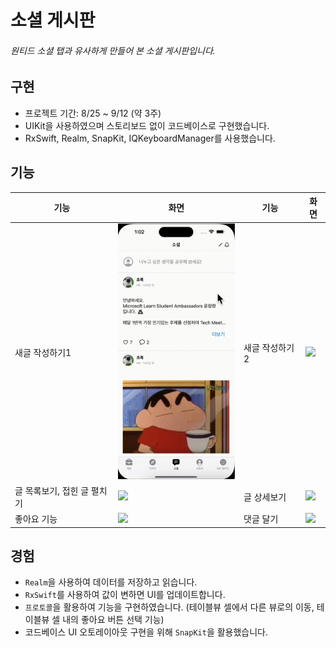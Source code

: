# 소셜 게시판
###### 원티드 소셜 탭과 유사하게 만들어 본 소셜 게시판입니다.



## 구현

- 프로젝트 기간: 8/25 ~ 9/12 (약 3주)
- UIKit을 사용하였으며 스토리보드 없이 코드베이스로 구현했습니다.
- RxSwift, Realm, SnapKit, IQKeyboardManager를 사용했습니다.

## 기능
| 기능  | 화면 | 기능  | 화면 |
| ------------- | ------------- | ------------- | ------------- |
| 새글 작성하기1      | <img src="https://github.com/jisulee154/social-board/blob/main/images/post_write_topCell.gif" width="200">    |새글 작성하기2      | <img src="https://github.com/jisulee154/social-board/blob/main/images/post_write_writingIcon.gif" width="200">      |
| 글 목록보기, 접힌 글 펼치기      | <img src="https://github.com/jisulee154/social-board/blob/main/images/post_detail_moreBtn.gif" width="200">      |글 상세보기      | <img src="https://github.com/jisulee154/social-board/blob/main/images/post_detail_commentIcon.gif" width="200">      |
| 좋아요 기능      | <img src="https://github.com/jisulee154/social-board/blob/main/images/like.gif" width="200">      |댓글 달기      | <img src="https://github.com/jisulee154/social-board/blob/main/images/comment_write.gif" width="200">      |

## 경험
- `Realm`을 사용하여 데이터를 저장하고 읽습니다.
- `RxSwift`를 사용하여 값이 변하면 UI를 업데이트합니다.
- `프로토콜`을 활용하여 기능을 구현하였습니다.
(테이블뷰 셀에서 다른 뷰로의 이동, 테이블뷰 셀 내의 좋아요 버튼 선택 기능)
- 코드베이스 UI 오토레이아웃 구현을 위해 `SnapKit`을 활용했습니다.

